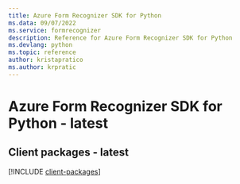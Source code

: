 ```yaml
---
title: Azure Form Recognizer SDK for Python
ms.data: 09/07/2022
ms.service: formrecognizer
description: Reference for Azure Form Recognizer SDK for Python
ms.devlang: python
ms.topic: reference
author: kristapratico
ms.author: krpratic
---
```

# Azure Form Recognizer SDK for Python - latest

## Client packages - latest
[!INCLUDE [client-packages](form-recognizer-client-index.md)]